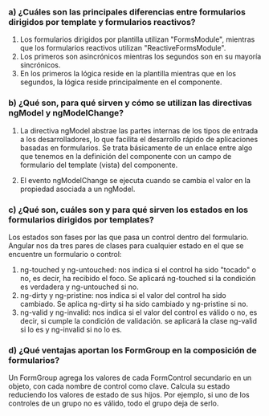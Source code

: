 ### a) ¿Cuáles son las principales diferencias entre formularios dirigidos por template y formularios reactivos?
1. Los formularios dirigidos por plantilla utilizan "FormsModule", mientras que los formularios reactivos utilizan "ReactiveFormsModule".
2. Los primeros son asincrónicos mientras los segundos son en su mayoría sincrónicos.
3. En los primeros la lógica reside en la plantilla mientras que en los segundos, la lógica reside principalmente en el componente.
   
### b) ¿Qué son, para qué sirven y cómo se utilizan las directivas ngModel y ngModelChange?
1. La directiva ngModel abstrae las partes internas de los tipos de entrada a los desarrolladores, lo que facilita el desarrollo rápido de aplicaciones basadas en formularios. Se trata básicamente de un enlace entre algo que tenemos en la definición del componente con un campo de formulario del template (vista) del componente.
   
2. El evento ngModelChange se ejecuta cuando se cambia el valor en la propiedad asociada a un ngModel.
   
### c) ¿Qué son, cuáles son y para qué sirven los estados en los formularios dirigidos por templates?
Los estados son fases por las que pasa un control dentro del formulario. Angular nos da tres pares de clases para cualquier estado en el que se encuentre un formulario o control:

1. ng-touched y ng-untouched: nos indica si el control ha sido "tocado" o no, es decir, ha recibido el foco. Se aplicará ng-touched si la condición es verdadera y ng-untouched si no.
2. ng-dirty y ng-pristine: nos indica si el valor del control ha sido cambiado. Se aplica ng-dirty si ha sido cambiado y ng-pristine si no.
3. ng-valid y ng-invalid: nos indica si el valor del control es válido o no, es decir, si cumple la condición de validación. se aplicará la clase ng-valid si lo es y ng-invalid si no lo es.
   
### d) ¿Qué ventajas aportan los FormGroup en la composición de formularios?
Un FormGroup agrega los valores de cada FormControl secundario en un objeto, con cada nombre de control como clave. Calcula su estado reduciendo los valores de estado de sus hijos. Por ejemplo, si uno de los controles de un grupo no es válido, todo el grupo deja de serlo.